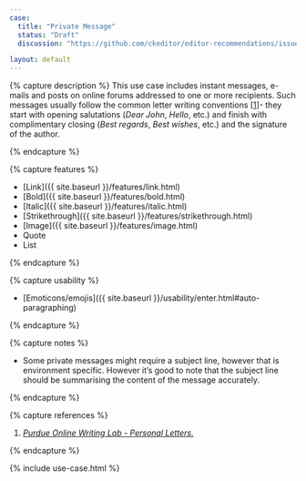 ```yaml
---
case:
  title: "Private Message"
  status: "Draft"
  discussion: "https://github.com/ckeditor/editor-recommendations/issues/11"

layout: default
---
```


{% capture description %}
This use case includes instant messages, e-mails and posts on online forums addressed to one or more recipients. Such messages usually follow the common letter writing conventions [[1](#ref1)]- they start with opening salutations (<i>Dear John</i>, <i>Hello</i>, etc.) and finish with complimentary closing (<i>Best regards</i>, <i>Best wishes</i>, etc.) and the signature of the author.


{% endcapture %}


{% capture features %}

* [Link]({{ site.baseurl }}/features/link.html)
* [Bold]({{ site.baseurl }}/features/bold.html)
* [Italic]({{ site.baseurl }}/features/italic.html)
* [Strikethrough]({{ site.baseurl }}/features/strikethrough.html)
* [Image]({{ site.baseurl }}/features/image.html)
* Quote
* List


{% endcapture %}

{% capture usability %}

* [Emoticons/emojis]({{ site.baseurl }}/usability/enter.html#auto-paragraphing)

{% endcapture %}

{% capture notes %}

* Some private messages might require a subject line, however that is environment specific. However it’s good to note that the subject line should be summarising the content of the message accurately.

{% endcapture %}

{% capture references %}

1. <a id="ref1"></a>[<i>Purdue Online Writing Lab - Personal Letters.</i>](https://owl.english.purdue.edu/owl/resource/992/01/)

{% endcapture %}

{% include use-case.html %}
